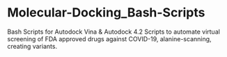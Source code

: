 # Molecular-Docking_Bash-Scripts
Bash Scripts for Autodock Vina &amp; Autodock 4.2
Scripts to automate virtual screening of FDA approved drugs against COVID-19, alanine-scanning, creating variants.
